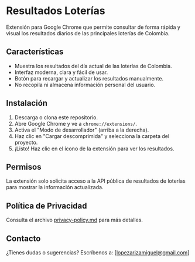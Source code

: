 # Resultados Loterías

Extensión para Google Chrome que permite consultar de forma rápida y visual los resultados diarios de las principales loterías de Colombia.

## Características

- Muestra los resultados del día actual de las loterías de Colombia.
- Interfaz moderna, clara y fácil de usar.
- Botón para recargar y actualizar los resultados manualmente.
- No recopila ni almacena información personal del usuario.

## Instalación

1. Descarga o clona este repositorio.
2. Abre Google Chrome y ve a `chrome://extensions/`.
3. Activa el "Modo de desarrollador" (arriba a la derecha).
4. Haz clic en "Cargar descomprimida" y selecciona la carpeta del proyecto.
5. ¡Listo! Haz clic en el ícono de la extensión para ver los resultados.

## Permisos

La extensión solo solicita acceso a la API pública de resultados de loterías para mostrar la información actualizada.

## Política de Privacidad

Consulta el archivo [privacy-policy.md](privacy-policy.md) para más detalles.

## Contacto

¿Tienes dudas o sugerencias? Escríbenos a: [lopezarizamiguel@gmail.com]

